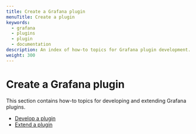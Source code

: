 ```yaml
---
title: Create a Grafana plugin
menuTitle: Create a plugin
keywords:
  - grafana
  - plugins
  - plugin
  - documentation
description: An index of how-to topics for Grafana plugin development.
weight: 300
---
```


# Create a Grafana plugin

This section contains how-to topics for developing and extending Grafana plugins.

- [Develop a plugin](./develop-a-plugin/_index.md)
- [Extend a plugin](./extend-a-plugin/_index.md)
